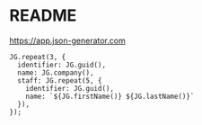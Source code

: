 #  README

https://app.json-generator.com

```
JG.repeat(3, {
  identifier: JG.guid(),
  name: JG.company(),
  staff: JG.repeat(5, {
    identifier: JG.guid(),
    name: `${JG.firstName()} ${JG.lastName()}`
  }),
});
```
